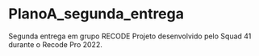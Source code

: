 # PlanoA_segunda_entrega
Segunda entrega em grupo RECODE
Projeto desenvolvido pelo Squad 41 durante o Recode Pro 2022.

